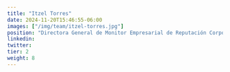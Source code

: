 ```yaml
---
title: "Itzel Torres"
date: 2024-11-20T15:46:55-06:00
images: ["/img/team/itzel-torres.jpg"]
position: "Directora General de Monitor Empresarial de Reputación Corporativa México (MERCO)"
linkedin: 
twitter: 
tier: 2
weight: 8
---
```



